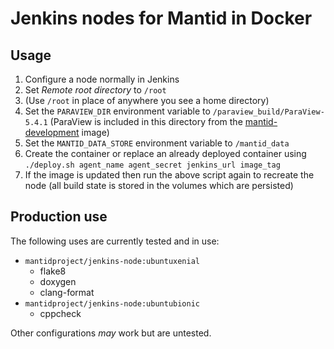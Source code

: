 # Jenkins nodes for Mantid in Docker

## Usage

1. Configure a node normally in Jenkins
2. Set *Remote root directory* to `/root`
3. (Use `/root` in place of anywhere you see a home directory)
4. Set the `PARAVIEW_DIR` environment variable to
   `/paraview_build/ParaView-5.4.1` (ParaView is included in this directory from
   the [mantid-development](../mantid-development/readme.md) image)
5. Set the `MANTID_DATA_STORE` environment variable to `/mantid_data`
6. Create the container or replace an already deployed container using
   `./deploy.sh agent_name agent_secret jenkins_url image_tag`
7. If the image is updated then run the above script again to recreate the node
   (all build state is stored in the volumes which are persisted)

## Production use

The following uses are currently tested and in use:

- `mantidproject/jenkins-node:ubuntuxenial`
  - flake8
  - doxygen
  - clang-format
- `mantidproject/jenkins-node:ubuntubionic`
  - cppcheck

Other configurations *may* work but are untested.
